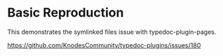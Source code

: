 # Basic Reproduction

This demonstrates the symlinked files issue with typedoc-plugin-pages.

https://github.com/KnodesCommunity/typedoc-plugins/issues/180

